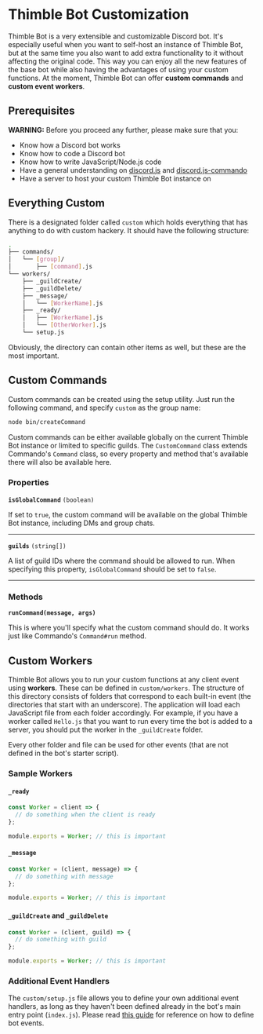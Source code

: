 # Thimble Bot Customization

Thimble Bot is a very extensible and customizable Discord bot. It's especially useful when you want to self-host an instance of Thimble Bot, but at the same time you also want to add extra functionality to it without affecting the original code. This way you can enjoy all the new features of the base bot while also having the advantages of using your custom functions. At the moment, Thimble Bot can offer **custom commands** and **custom event workers**.

## Prerequisites

**WARNING:** Before you proceed any further, please make sure that you:

  - Know how a Discord bot works
  - Know how to code a Discord bot
  - Know how to write JavaScript/Node.js code
  - Have a general understanding on [discord.js](https://discord.js.org/#/docs/) and [discord.js-commando](https://discord.js.org/#/docs/commando)
  - Have a server to host your custom Thimble Bot instance on

## Everything Custom

There is a designated folder called `custom` which holds everything that has anything to do with custom hackery. It should have the following structure:

```sh
.
├── commands/
│   └── [group]/
│       ├── [command].js
└── workers/
    ├── _guildCreate/
    ├── _guildDelete/
    ├── _message/
    │   └── [WorkerName].js
    ├── _ready/
    │   ├── [WorkerName].js
    │   └── [OtherWorker].js
    └── setup.js
```

Obviously, the directory can contain other items as well, but these are the most important.

## Custom Commands

Custom commands can be created using the setup utility. Just run the following command, and specify `custom` as the group name:

```sh
node bin/createCommand
```

Custom commands can be either available globally on the current Thimble Bot instance or limited to specific guilds. The `CustomCommand` class extends Commando's `Command` class, so every property and method that's available there will also be available here.

### Properties

**`isGlobalCommand`** `(boolean)`

If set to `true`, the custom command will be available on the global Thimble Bot instance, including DMs and group chats.

---

**`guilds`** `(string[])`

A list of guild IDs where the command should be allowed to run. When specifying this property, `isGlobalCommand` should be set to `false`.

---

### Methods

**`runCommand(message, args)`**

This is where you'll specify what the custom command should do. It works just like Commando's `Command#run` method.

## Custom Workers

Thimble Bot allows you to run your custom functions at any client event using **workers**. These can be defined in `custom/workers`. The structure of this directory consists of folders that correspond to each built-in event (the directories that start with an underscore). The application will load each JavaScript file from each folder accordingly. For example, if you have a worker called `Hello.js` that you want to run every time the bot is added to a server, you should put the worker in the `_guildCreate` folder.

Every other folder and file can be used for other events (that are not defined in the bot's starter script).

### Sample Workers

#### `_ready`

```js
const Worker = client => {
  // do something when the client is ready
};

module.exports = Worker; // this is important
```

#### `_message`

```js
const Worker = (client, message) => {
  // do something with message
};

module.exports = Worker; // this is important
```

#### `_guildCreate` and `_guildDelete`

```js
const Worker = (client, guild) => {
  // do something with guild
};

module.exports = Worker; // this is important
```

### Additional Event Handlers

The `custom/setup.js` file allows you to define your own additional event handlers, as long as they haven't been defined already in the bot's main entry point (`index.js`). Please read [this guide](https://anidiots.guide/understanding/events-and-handlers) for reference on how to define bot events.
